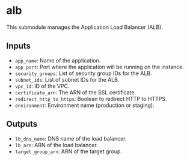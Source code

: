 # alb
This submodule manages the Application Load Balancer (ALB).

## Inputs
- `app_name`: Name of the application.
- `app_port`: Port where the application will be running on the instance.
- `security_groups`: List of security group IDs for the ALB.
- `subnet_ids`: List of subnet IDs for the ALB.
- `vpc_id`: ID of the VPC.
- `certificate_arn`: The ARN of the SSL certificate.
- `redirect_http_to_https`: Boolean to redirect HTTP to HTTPS.
- `environment`: Environment name (production or staging).

## Outputs
- `lb_dns_name`: DNS name of the load balancer.
- `lb_arn`: ARN of the load balancer.
- `target_group_arn`: ARN of the target group.
